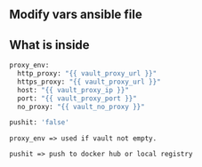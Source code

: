 Modify vars ansible file
-------------

## What is inside
```bash
proxy_env:
  http_proxy: "{{ vault_proxy_url }}"
  https_proxy: "{{ vault_proxy_url }}"
  host: "{{ vault_proxy_ip }}"
  port: "{{ vault_proxy_port }}"
  no_proxy: "{{ vault_no_proxy }}"

pushit: 'false'
```

    proxy_env => used if vault not empty.
    
    pushit => push to docker hub or local registry